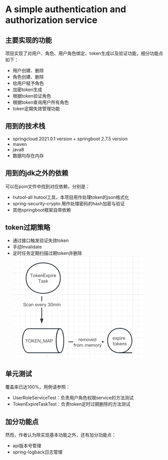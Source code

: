 # A simple authentication and authorization service
## 主要实现的功能
项目实现了对用户、角色、用户角色绑定、token生成以及验证功能，细分功能点如下：
- 用户创建、删除
- 角色创建、删除
- 给用户赋予角色
- 加密token生成
- 根据token验证角色
- 根据token查询用户所有角色
- token定期失效管理功能

## 用到的技术栈
- springcloud 2021.0.1 version + springboot 2.7.5 version
- maven
- java8
- 数据均存在内存

## 用到的jdk之外的依赖
可以在pom文件中找到对应依赖，分别是：
- hutool-all hutool工具，本项目用作处理token的json格式化
- spring-security-crypto 用作处理密码的hash加密与验证
- 其他springboot框架自带依赖

## token过期策略
- 通过接口触发验证失效token
- 手动Invalidate
- 定时任务定期扫描过期token并删除
  ![img_1.png](img_1.png)

## 单元测试
覆盖率已达100%，用例请参照：
- UserRoleServiceTest：负责用户角色权限service的方法测试
- TokenExpireTaskTest：负责token定时过期删除的方法测试

## 加分功能点
然而，作者认为除实现基本功能之外，还有加分功能点：
- api版本号管理
- spring-logback日志管理